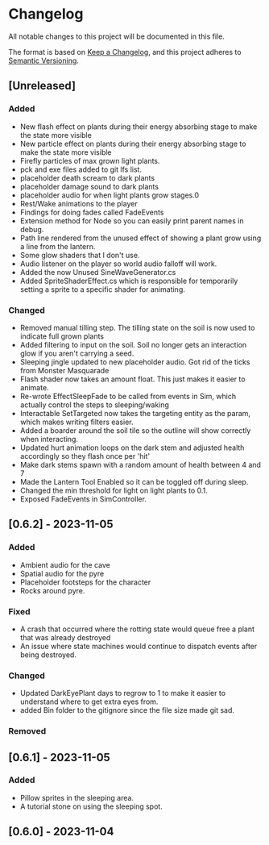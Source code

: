 # Changelog

All notable changes to this project will be documented in this file.

The format is based on [Keep a Changelog](https://keepachangelog.com/en/1.0.0/),
and this project adheres to [Semantic Versioning](https://semver.org/spec/v2.0.0.html).

## [Unreleased]

### Added
- New flash effect on plants during their energy absorbing stage to make the state more visible
- New particle effect on plants during their energy absorbing stage to make the state more visible
- Firefly particles of max grown light plants.
- pck and exe files added to git lfs list.
- placeholder death scream to dark plants
- placeholder damage sound to dark plants
- placeholder audio for when light plants grow stages.0
- Rest/Wake animations to the player
- Findings for doing fades called FadeEvents
- Extension method for Node so you can easily print parent names in debug.
- Path line rendered from the unused effect of showing a plant grow using a line from the lantern.
- Some glow shaders that I don't use.
- Audio listener on the player so world audio falloff will work.
- Added the now Unused SineWaveGenerator.cs
- Added SpriteShaderEffect.cs which is responsible for temporarily setting a sprite to a specific shader for animating.

### Changed
- Removed manual tilling step. The tilling state on the soil is now used to indicate full grown plants
- Added filtering to input on the soil. Soil no longer gets an interaction glow if you aren't carrying a seed.
- Sleeping jingle updated to new placeholder audio. Got rid of the ticks from Monster Masquarade
- Flash shader now takes an amount float. This just makes it easier to animate.
- Re-wrote EffectSleepFade to be called from events in Sim, which actually control the steps to sleeping/waking
- Interactable SetTargeted now takes the targeting entity as the param, which makes writing filters easier.
- Added a boarder around the soil tile so the outline will show correctly when interacting.
- Updated hurt animation loops on the dark stem and adjusted health accordingly so they flash once per 'hit'
- Make dark stems spawn with a random amount of health between 4 and 7
- Made the Lantern Tool Enabled so it can be toggled off during sleep.
- Changed the min threshold for light on light plants to 0.1.
- Exposed FadeEvents in SimController.



## [0.6.2] - 2023-11-05

### Added
- Ambient audio for the cave
- Spatial audio for the pyre
- Placeholder footsteps for the character
- Rocks around pyre.

### Fixed
- A crash that occurred where the rotting state would queue free a plant that was already destroyed
- An issue where state machines would continue to dispatch events after being destroyed.

### Changed
- Updated DarkEyePlant days to regrow to 1 to make it easier to understand where to get extra eyes from.
- added Bin folder to the gitignore since the file size made git sad.

### Removed

## [0.6.1] - 2023-11-05

### Added
- Pillow sprites in the sleeping area.
- A tutorial stone on using the sleeping spot.

## [0.6.0] - 2023-11-04

